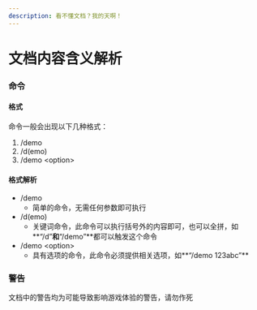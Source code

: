 ```yaml
---
description: 看不懂文档？我的天啊！
---
```


# 文档内容含义解析

### 命令

#### 格式

命令一般会出现以下几种格式：

1. /demo
2. /d(emo)
3. /demo \<option>

#### 格式解析

* /demo
  * 简单的命令，无需任何参数即可执行
* /d(emo)
  * 关键词命令，此命令可以执行括号外的内容即可，也可以全拼，如**“/d”**和**“/demo”**都可以触发这个命令
* /demo \<option>
  * 具有选项的命令，此命令必须提供相关选项，如**“/demo 123abc”**

### 警告

文档中的警告均为可能导致影响游戏体验的警告，请勿作死
